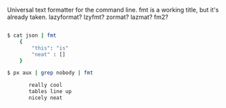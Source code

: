 Universal text formatter for the command line. fmt is a working title, but it's already taken. lazyformat? lzyfmt? zormat? lazmat? fm2? 

```bash

$ cat json | fmt
    { 
        "this": "is"
        "neat" : []
    }

$ px aux | grep nobody | fmt

       really cool
       tables line up
       nicely neat

```

